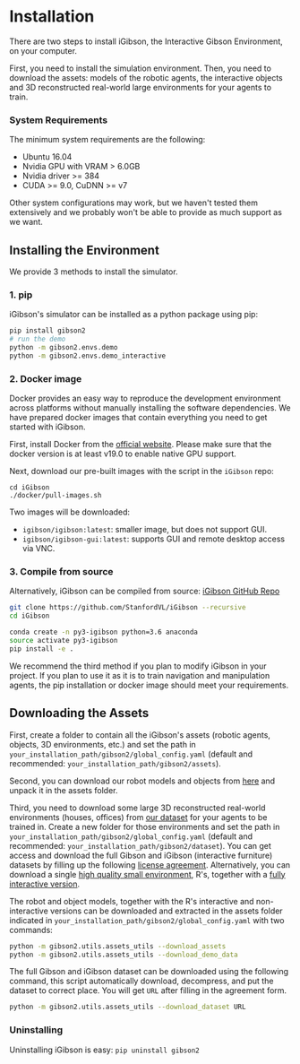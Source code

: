 # Installation
There are two steps to install iGibson, the Interactive Gibson Environment, on your computer.

First, you need to install the simulation environment. Then, you need to download the assets: models of the robotic agents, the interactive objects and 3D reconstructed real-world large environments for your agents to train.

### System Requirements

The minimum system requirements are the following:

- Ubuntu 16.04
- Nvidia GPU with VRAM > 6.0GB
- Nvidia driver >= 384
- CUDA >= 9.0, CuDNN >= v7

Other system configurations may work, but we haven't tested them extensively and we probably won't be able to provide as much support as we want.

## Installing the Environment

We provide 3 methods to install the simulator.

### 1. pip

iGibson's simulator can be installed as a python package using pip:

```bash
pip install gibson2
# run the demo
python -m gibson2.envs.demo
python -m gibson2.envs.demo_interactive
```

### 2. Docker image

Docker provides an easy way to reproduce the development environment across platforms without manually installing the software dependencies. We have prepared docker images that contain everything you need to get started with iGibson.  

First, install Docker from the [official website](https://www.docker.com/). Please make sure that the docker version is at least v19.0 to enable native GPU support.

Next, download our pre-built images with the script in the `iGibson` repo:

```
cd iGibson
./docker/pull-images.sh
```

Two images will be downloaded:
* `igibson/igibson:latest`: smaller image, but does not support GUI. 
* `igibson/igibson-gui:latest`: supports GUI and remote desktop access via VNC.


### 3. Compile from source

Alternatively, iGibson can be compiled from source: [iGibson GitHub Repo](https://github.com/StanfordVL/iGibson)

```bash
git clone https://github.com/StanfordVL/iGibson --recursive
cd iGibson

conda create -n py3-igibson python=3.6 anaconda
source activate py3-igibson
pip install -e .
```
We recommend the third method if you plan to modify iGibson in your project. If you plan to use it as it is to train navigation and manipulation agents, the pip installation or docker image should meet your requirements.


## Downloading the Assets

First, create a folder to contain all the iGibson's assets (robotic agents, objects, 3D environments, etc.) and set the path in `your_installation_path/gibson2/global_config.yaml` (default and recommended: `your_installation_path/gibson2/assets`).

Second, you can download our robot models and objects from [here](https://storage.googleapis.com/gibson_scenes/assets_igibson.tar.gz) and unpack it in the assets folder.

Third, you need to download some large 3D reconstructed real-world environments (houses, offices) from [our dataset](dataset.md) for your agents to be trained in. Create a new folder for those environments and set the path in `your_installation_path/gibson2/global_config.yaml` (default and recommended: `your_installation_path/gibson2/dataset`). You can get access and download the full Gibson and iGibson (interactive furniture) datasets by filling up the following [license agreement](https://forms.gle/YTbzXjNtmmsra9KY6). Alternatively, you can download a single [high quality small environment](https://storage.googleapis.com/gibson_scenes/Rs.tar.gz), R's, together with a [fully interactive version](https://storage.googleapis.com/gibson_scenes/Rs_interactive.tar.gz).

The robot and object models, together with the R's interactive and non-interactive versions can be downloaded and extracted in the assets folder indicated in `your_installation_path/gibson2/global_config.yaml` with two commands:

```bash
python -m gibson2.utils.assets_utils --download_assets
python -m gibson2.utils.assets_utils --download_demo_data
```

The full Gibson and iGibson dataset can be downloaded using the following command, this script automatically download, decompress, and put the dataset to correct place. You will get `URL` after filling in the agreement form.

```bash
python -m gibson2.utils.assets_utils --download_dataset URL
```


### Uninstalling
Uninstalling iGibson is easy: `pip uninstall gibson2`

